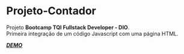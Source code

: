 # Projeto-Contador

Projeto **Bootcamp TQI Fullstack Developer - DIO**.<br>
Primeira integração de um código Javascript com uma página HTML.

 <a href="https://conceicao-peres.github.io/Projeto-Contador/" target="_blank">  _**DEMO**_ </a> 
